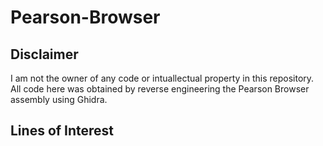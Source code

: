# Pearson-Browser
  
## Disclaimer
I am not the owner of any code or intuallectual property in this repository. All code here was obtained by reverse engineering the Pearson Browser assembly using Ghidra.
## Lines of Interest
